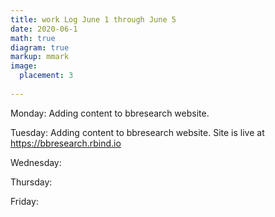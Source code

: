 ```yaml
---
title: work Log June 1 through June 5
date: 2020-06-1
math: true
diagram: true
markup: mmark
image:
  placement: 3
  
---
```


Monday: Adding content to bbresearch website. 

Tuesday: Adding content to bbresearch website. Site is live at https://bbresearch.rbind.io

Wednesday: 

Thursday:  

Friday: 

